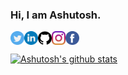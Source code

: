 ### Hi, I am Ashutosh.

<a href="https://twitter.com/hiashutoshsingh">
  <img align="left" alt="Ashu's Twitter" width="22px" src="twitter.svg" />
</a>
<a href="https://linkedin.com/in/hiashutoshsingh">
  <img align="left" alt="Ashu's Linkdein" width="22px" src="linkedin.svg" />
</a>
<a href="https://github.com/hiashutoshsingh">
  <img align="left" alt="Ashu's Github" width="22px" src="github.svg" />
</a>
<a href="https://instagram.com/hiashutoshsingh">
  <img align="left" alt="Ashu's Instagram" width="22px" src="instagram.svg" />
</a>
<a href="https://www.facebook.com/hiashutoshsingh">
  <img align="left" alt="Ashu's Facebook" width="22px" src="facebook.svg" />
</a>

<br/>
<br/>

<a href="https://github.com/hiashutoshsingh">
 <img align="center" src="https://github-readme-stats.vercel.app/api?username=hiashutoshsingh&show_icons=true&theme=gotham&line_height=27" alt="Ashutosh's github stats"/>
